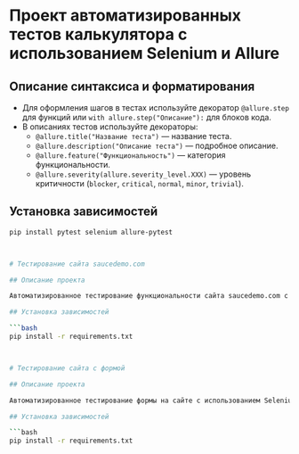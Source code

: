 # Проект автоматизированных тестов калькулятора с использованием Selenium и Allure

## Описание синтаксиса и форматирования

- Для оформления шагов в тестах используйте декоратор `@allure.step` для функций или `with allure.step("Описание"):` для блоков кода.
- В описаниях тестов используйте декораторы:
  - `@allure.title("Название теста")` — название теста.
  - `@allure.description("Описание теста")` — подробное описание.
  - `@allure.feature("Функциональность")` — категория функциональности.
  - `@allure.severity(allure.severity_level.XXX)` — уровень критичности (`blocker`, `critical`, `normal`, `minor`, `trivial`).

## Установка зависимостей

```bash
pip install pytest selenium allure-pytest



# Тестирование сайта saucedemo.com

## Описание проекта

Автоматизированное тестирование функциональности сайта saucedemo.com с использованием Selenium и Allure для отчетности.

## Установка зависимостей

```bash
pip install -r requirements.txt



# Тестирование сайта с формой

## Описание проекта

Автоматизированное тестирование формы на сайте с использованием Selenium и Allure для отчетности.

## Установка зависимостей

```bash
pip install -r requirements.txt